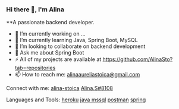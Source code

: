 ### Hi there 👋, I'm Alina


**A passionate backend developer.



- 🔭 I’m currently working on ...
- 🌱 I’m currently learning Java, Spring Boot, MySQL
- 👯 I’m looking to collaborate on backend development
- 💬 Ask me about Spring Boot
- ⚡ All of my projects are available at https://github.com/AlinaSto?tab=repositories
- 📫 How to reach me: alinaaureliastoica@gmail.com


Connect with me:
[alina-stoica](https://www.linkedin.com/in/alina-stoica-/) [ Alina.S#8108](https://discord.com/channels/977120275160252426/995948200013856788)

Languages and Tools:
[heroku](https://www.heroku.com/?) [java](https://www.java.com/en/)[ mssql](https://www.microsoft.com/en-us/sql-server) [postman](https://www.postman.com/) [spring](https://spring.io/)
